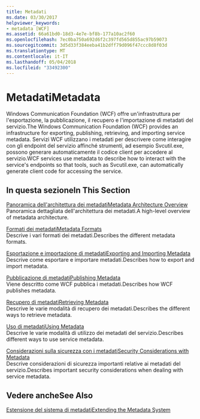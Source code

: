 ```yaml
---
title: Metadati
ms.date: 03/30/2017
helpviewer_keywords:
- metadata [WCF]
ms.assetid: 66a61bd0-18d3-4e7e-bf8b-177a10ac2f60
ms.openlocfilehash: 7ec0ba750a692d6f2c397fd565d855ac97b59073
ms.sourcegitcommit: 3d5d33f384eeba41b2dff79d096f47ccc8d8f03d
ms.translationtype: MT
ms.contentlocale: it-IT
ms.lasthandoff: 05/04/2018
ms.locfileid: "33492300"
---
```

# <a name="metadata"></a><span data-ttu-id="acb6c-102">Metadati</span><span class="sxs-lookup"><span data-stu-id="acb6c-102">Metadata</span></span>
<span data-ttu-id="acb6c-103">Windows Communication Foundation (WCF) offre un'infrastruttura per l'esportazione, la pubblicazione, il recupero e l'importazione di metadati del servizio.</span><span class="sxs-lookup"><span data-stu-id="acb6c-103">The Windows Communication Foundation (WCF) provides an infrastructure for exporting, publishing, retrieving, and importing service metadata.</span></span> <span data-ttu-id="acb6c-104">Servizi WCF utilizzano i metadati per descrivere come interagire con gli endpoint del servizio affinché strumenti, ad esempio Svcutil.exe, possono generare automaticamente il codice client per accedere al servizio.</span><span class="sxs-lookup"><span data-stu-id="acb6c-104">WCF services use metadata to describe how to interact with the service's endpoints so that tools, such as Svcutil.exe, can automatically generate client code for accessing the service.</span></span>  
  
## <a name="in-this-section"></a><span data-ttu-id="acb6c-105">In questa sezione</span><span class="sxs-lookup"><span data-stu-id="acb6c-105">In This Section</span></span>  
 [<span data-ttu-id="acb6c-106">Panoramica dell'architettura dei metadati</span><span class="sxs-lookup"><span data-stu-id="acb6c-106">Metadata Architecture Overview</span></span>](../../../../docs/framework/wcf/feature-details/metadata-architecture-overview.md)  
 <span data-ttu-id="acb6c-107">Panoramica dettagliata dell'architettura dei metadati.</span><span class="sxs-lookup"><span data-stu-id="acb6c-107">A high-level overview of metadata architecture.</span></span>  
  
 [<span data-ttu-id="acb6c-108">Formati dei metadati</span><span class="sxs-lookup"><span data-stu-id="acb6c-108">Metadata Formats</span></span>](../../../../docs/framework/wcf/feature-details/metadata-formats.md)  
 <span data-ttu-id="acb6c-109">Descrive i vari formati dei metadati.</span><span class="sxs-lookup"><span data-stu-id="acb6c-109">Describes the different metadata formats.</span></span>  
  
 [<span data-ttu-id="acb6c-110">Esportazione e importazione di metadati</span><span class="sxs-lookup"><span data-stu-id="acb6c-110">Exporting and Importing Metadata</span></span>](../../../../docs/framework/wcf/feature-details/exporting-and-importing-metadata.md)  
 <span data-ttu-id="acb6c-111">Descrive come esportare e importare metadati.</span><span class="sxs-lookup"><span data-stu-id="acb6c-111">Describes how to export and import metadata.</span></span>  
  
 [<span data-ttu-id="acb6c-112">Pubblicazione di metadati</span><span class="sxs-lookup"><span data-stu-id="acb6c-112">Publishing Metadata</span></span>](../../../../docs/framework/wcf/feature-details/publishing-metadata.md)  
 <span data-ttu-id="acb6c-113">Viene descritto come WCF pubblica i metadati.</span><span class="sxs-lookup"><span data-stu-id="acb6c-113">Describes how WCF publishes metadata.</span></span>  
  
 [<span data-ttu-id="acb6c-114">Recupero di metadati</span><span class="sxs-lookup"><span data-stu-id="acb6c-114">Retrieving Metadata</span></span>](../../../../docs/framework/wcf/feature-details/retrieving-metadata.md)  
 <span data-ttu-id="acb6c-115">Descrive le varie modalità di recupero dei metadati.</span><span class="sxs-lookup"><span data-stu-id="acb6c-115">Describes the different ways to retrieve metadata.</span></span>  
  
 [<span data-ttu-id="acb6c-116">Uso di metadati</span><span class="sxs-lookup"><span data-stu-id="acb6c-116">Using Metadata</span></span>](../../../../docs/framework/wcf/feature-details/using-metadata.md)  
 <span data-ttu-id="acb6c-117">Descrive le varie modalità di utilizzo dei metadati del servizio.</span><span class="sxs-lookup"><span data-stu-id="acb6c-117">Describes different ways to use service metadata.</span></span>  
  
 [<span data-ttu-id="acb6c-118">Considerazioni sulla sicurezza con i metadati</span><span class="sxs-lookup"><span data-stu-id="acb6c-118">Security Considerations with Metadata</span></span>](../../../../docs/framework/wcf/feature-details/security-considerations-with-metadata.md)  
 <span data-ttu-id="acb6c-119">Descrive considerazioni di sicurezza importanti relative ai metadati del servizio.</span><span class="sxs-lookup"><span data-stu-id="acb6c-119">Describes important security considerations when dealing with service metadata.</span></span>  
  
## <a name="see-also"></a><span data-ttu-id="acb6c-120">Vedere anche</span><span class="sxs-lookup"><span data-stu-id="acb6c-120">See Also</span></span>  
 [<span data-ttu-id="acb6c-121">Estensione del sistema di metadati</span><span class="sxs-lookup"><span data-stu-id="acb6c-121">Extending the Metadata System</span></span>](../../../../docs/framework/wcf/extending/extending-the-metadata-system.md)
